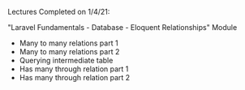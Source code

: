 Lectures Completed on 1/4/21:

"Laravel Fundamentals - Database - Eloquent Relationships" Module
* Many to many relations part 1
* Many to many relations part 2
* Querying intermediate table
* Has many through relation part 1
* Has many through relation part 2